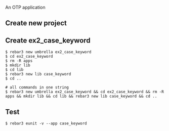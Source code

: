 An OTP application

Create new project
----	
Create ex2_case_keyword
----	
	$ rebar3 new umbrella ex2_case_keyword
	$ cd ex2_case_keyword
	$ rm -R apps
	$ mkdir lib
	$ cd lib
	$ rebar3 new lib case_keyword
	$ cd ..
	
	# all commands in one string
	$ rebar3 new umbrella ex2_case_keyword && cd ex2_case_keyword && rm -R apps && mkdir lib && cd lib && rebar3 new lib case_keyword && cd ..

Test
-----
	$ rebar3 eunit -v --app case_keyword